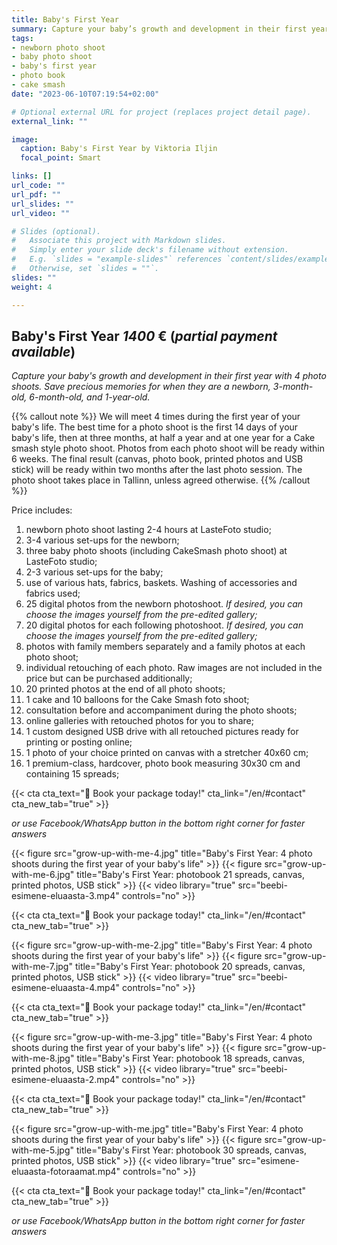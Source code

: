 ```yaml
---
title: Baby's First Year
summary: Capture your baby’s growth and development in their first year with 4 photo shoots. Save precious memories for when they are a newborn, 3-month-old, 6-month-old, and 1-year-old.
tags:
- newborn photo shoot
- baby photo shoot
- baby's first year
- photo book
- cake smash
date: "2023-06-10T07:19:54+02:00"

# Optional external URL for project (replaces project detail page).
external_link: ""

image:
  caption: Baby's First Year by Viktoria Iljin
  focal_point: Smart

links: []
url_code: ""
url_pdf: ""
url_slides: ""
url_video: ""

# Slides (optional).
#   Associate this project with Markdown slides.
#   Simply enter your slide deck's filename without extension.
#   E.g. `slides = "example-slides"` references `content/slides/example-slides.md`.
#   Otherwise, set `slides = ""`.
slides: ""
weight: 4

---
```

## Baby's First Year *1400* € (_partial payment available_)
_Capture your baby's growth and development in their first year with 4 photo shoots. Save precious memories for when they are a newborn, 3-month-old, 6-month-old, and 1-year-old._

{{% callout note %}}
We will meet 4 times during the first year of your baby's life. The best time for a photo shoot is the first 14 days of your baby's life, then at three months, at half a year and at one year for a Cake smash style photo shoot. Photos from each photo shoot will be ready within 6 weeks. The final result (canvas, photo book, printed photos and USB stick) will be ready within two months after the last photo session. The photo shoot takes place in Tallinn, unless agreed otherwise.
{{% /callout %}}

Price includes:
1. newborn photo shoot lasting 2-4 hours at LasteFoto studio;
2. 3-4 various set-ups for the newborn;
3. three baby photo shoots (including CakeSmash photo shoot) at LasteFoto studio;
4. 2-3 various set-ups for the baby;
5. use of various hats, fabrics, baskets. Washing of accessories and fabrics used;
6. 25 digital photos from the newborn photoshoot. _If desired, you can choose the images yourself from the pre-edited gallery;_
7. 20 digital photos for each following photoshoot. _If desired, you can choose the images yourself from the pre-edited gallery;_
8. photos with family members separately and a family photos at each photo shoot;
9. individual retouching of each photo. Raw images are not included in the price but can be purchased additionally;
10. 20 printed photos at the end of all photo shoots;
11. 1 cake and 10 balloons for the Cake Smash foto shoot;
12. consultation before and accompaniment during the photo shoots;
13. online galleries with retouched photos for you to share;
14. 1 custom designed USB drive with all retouched pictures ready for printing or posting online;
15. 1 photo of your choice printed on canvas with a stretcher 40x60 cm;
16. 1 premium-class, hardcover, photo book measuring 30x30 cm and containing 15 spreads;

{{< cta cta_text="💛 Book your package today!" cta_link="/en/#contact" cta_new_tab="true" >}}

_or use Facebook/WhatsApp button in the bottom right corner for faster answers_

{{< figure src="grow-up-with-me-4.jpg" title="Baby's First Year: 4 photo shoots during the first year of your baby's life" >}}
{{< figure src="grow-up-with-me-6.jpg" title="Baby's First Year: photobook 21 spreads, canvas, printed photos, USB stick" >}}
{{< video library="true" src="beebi-esimene-eluaasta-3.mp4" controls="no" >}}

{{< cta cta_text="💛 Book your package today!" cta_link="/en/#contact" cta_new_tab="true" >}}

{{< figure src="grow-up-with-me-2.jpg" title="Baby's First Year: 4 photo shoots during the first year of your baby's life" >}}
{{< figure src="grow-up-with-me-7.jpg" title="Baby's First Year: photobook 20 spreads, canvas, printed photos, USB stick" >}}
{{< video library="true" src="beebi-esimene-eluaasta-4.mp4" controls="no" >}}

{{< cta cta_text="💛 Book your package today!" cta_link="/en/#contact" cta_new_tab="true" >}}

{{< figure src="grow-up-with-me-3.jpg" title="Baby's First Year: 4 photo shoots during the first year of your baby's life" >}}
{{< figure src="grow-up-with-me-8.jpg" title="Baby's First Year: photobook 18 spreads, canvas, printed photos, USB stick" >}}
{{< video library="true" src="beebi-esimene-eluaasta-2.mp4" controls="no" >}}

{{< cta cta_text="💛 Book your package today!" cta_link="/en/#contact" cta_new_tab="true" >}}

{{< figure src="grow-up-with-me.jpg" title="Baby's First Year: 4 photo shoots during the first year of your baby's life" >}}
{{< figure src="grow-up-with-me-5.jpg" title="Baby's First Year: photobook 30 spreads, canvas, printed photos, USB stick" >}}
{{< video library="true" src="esimene-eluaasta-fotoraamat.mp4" controls="no" >}}

{{< cta cta_text="💛 Book your package today!" cta_link="/en/#contact" cta_new_tab="true" >}}

_or use Facebook/WhatsApp button in the bottom right corner for faster answers_
